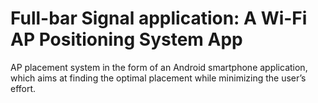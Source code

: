 # Full-bar Signal application: A Wi-Fi AP Positioning System App
AP placement system in the form of an Android smartphone application, which aims at finding the optimal placement while minimizing the user’s effort.
